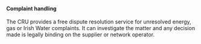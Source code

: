 ####  Complaint handling

The CRU provides a free dispute resolution service for unresolved energy, gas
or Irish Water complaints. It can investigate the matter and any decision made
is legally binding on the supplier or network operator.

